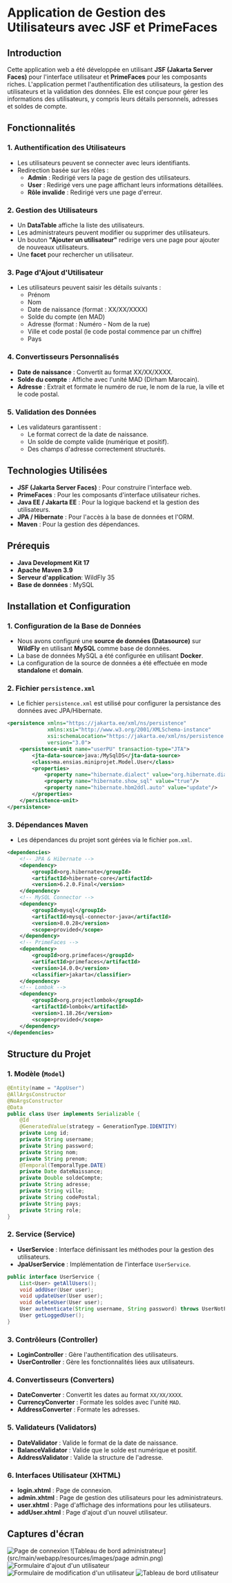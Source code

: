 # Application de Gestion des Utilisateurs avec JSF et PrimeFaces

## Introduction
Cette application web a été développée en utilisant **JSF (Jakarta Server Faces)** pour l'interface utilisateur et **PrimeFaces** pour les composants riches. L'application permet l'authentification des utilisateurs, la gestion des utilisateurs et la validation des données. Elle est conçue pour gérer les informations des utilisateurs, y compris leurs détails personnels, adresses et soldes de compte.

## Fonctionnalités

### 1. Authentification des Utilisateurs
- Les utilisateurs peuvent se connecter avec leurs identifiants.
- Redirection basée sur les rôles :
  - **Admin** : Redirigé vers la page de gestion des utilisateurs.
  - **User** : Redirigé vers une page affichant leurs informations détaillées.
  - **Rôle invalide** : Redirigé vers une page d'erreur.

### 2. Gestion des Utilisateurs
- Un **DataTable** affiche la liste des utilisateurs.
- Les administrateurs peuvent modifier ou supprimer des utilisateurs.
- Un bouton **"Ajouter un utilisateur"** redirige vers une page pour ajouter de nouveaux utilisateurs.
- Une **facet** pour rechercher un utilisateur.

### 3. Page d'Ajout d'Utilisateur
- Les utilisateurs peuvent saisir les détails suivants :
  - Prénom
  - Nom
  - Date de naissance (format : XX/XX/XXXX)
  - Solde du compte (en MAD)
  - Adresse (format : Numéro - Nom de la rue)
  - Ville et code postal (le code postal commence par un chiffre)
  - Pays

### 4. Convertisseurs Personnalisés
- **Date de naissance** : Convertit au format XX/XX/XXXX.
- **Solde du compte** : Affiche avec l'unité MAD (Dirham Marocain).
- **Adresse** : Extrait et formate le numéro de rue, le nom de la rue, la ville et le code postal.

### 5. Validation des Données
- Les validateurs garantissent :
  - Le format correct de la date de naissance.
  - Un solde de compte valide (numérique et positif).
  - Des champs d'adresse correctement structurés.

## Technologies Utilisées
- **JSF (Jakarta Server Faces)** : Pour construire l'interface web.
- **PrimeFaces** : Pour les composants d'interface utilisateur riches.
- **Java EE / Jakarta EE** : Pour la logique backend et la gestion des utilisateurs.
- **JPA / Hibernate** : Pour l'accès à la base de données et l'ORM.
- **Maven** : Pour la gestion des dépendances.

## Prérequis
- **Java Development Kit 17**
- **Apache Maven 3.9**
- **Serveur d'application**: WildFly 35
- **Base de données** : MySQL

## Installation et Configuration

### 1. Configuration de la Base de Données
- Nous avons configuré une **source de données (Datasource)** sur **WildFly** en utilisant **MySQL** comme base de données.
- La base de données MySQL a été configurée en utilisant **Docker**.
- La configuration de la source de données a été effectuée en mode **standalone** et **domain**.

### 2. Fichier `persistence.xml`
- Le fichier `persistence.xml` est utilisé pour configurer la persistance des données avec JPA/Hibernate.

```xml
<persistence xmlns="https://jakarta.ee/xml/ns/persistence"
             xmlns:xsi="http://www.w3.org/2001/XMLSchema-instance"
             xsi:schemaLocation="https://jakarta.ee/xml/ns/persistence https://jakarta.ee/xml/ns/persistence/persistence_3_0.xsd"
             version="3.0">
    <persistence-unit name="userPU" transaction-type="JTA">
        <jta-data-source>java:/MySqlDS</jta-data-source>
        <class>ma.ensias.miniprojet.Model.User</class>
        <properties>
            <property name="hibernate.dialect" value="org.hibernate.dialect.MySQLDialect"/>
            <property name="hibernate.show_sql" value="true"/>
            <property name="hibernate.hbm2ddl.auto" value="update"/>
        </properties>
    </persistence-unit>
</persistence>
```

### 3. Dépendances Maven
- Les dépendances du projet sont gérées via le fichier `pom.xml`.

```xml
<dependencies>
    <!-- JPA & Hibernate -->
    <dependency>
        <groupId>org.hibernate</groupId>
        <artifactId>hibernate-core</artifactId>
        <version>6.2.0.Final</version>
    </dependency>
    <!-- MySQL Connector -->
    <dependency>
        <groupId>mysql</groupId>
        <artifactId>mysql-connector-java</artifactId>
        <version>8.0.28</version>
        <scope>provided</scope>
    </dependency>
    <!-- PrimeFaces -->
    <dependency>
        <groupId>org.primefaces</groupId>
        <artifactId>primefaces</artifactId>
        <version>14.0.0</version>
        <classifier>jakarta</classifier>
    </dependency>
    <!-- Lombok -->
    <dependency>
        <groupId>org.projectlombok</groupId>
        <artifactId>lombok</artifactId>
        <version>1.18.26</version>
        <scope>provided</scope>
    </dependency>
</dependencies>
```

## Structure du Projet

### 1. Modèle (`Model`)
```java
@Entity(name = "AppUser")
@AllArgsConstructor
@NoArgsConstructor
@Data
public class User implements Serializable {
    @Id
    @GeneratedValue(strategy = GenerationType.IDENTITY)
    private Long id;
    private String username;
    private String password;
    private String nom;
    private String prenom;
    @Temporal(TemporalType.DATE)
    private Date dateNaissance;
    private Double soldeCompte;
    private String adresse;
    private String ville;
    private String codePostal;
    private String pays;
    private String role;
}
```
### 2. Service (Service)
- **UserService** : Interface définissant les méthodes pour la gestion des utilisateurs.
- **JpaUserService** : Implémentation de l'interface `UserService`.

```java
public interface UserService {
    List<User> getAllUsers();
    void addUser(User user);
    void updateUser(User user);
    void deleteUser(User user);
    User authenticate(String username, String password) throws UserNotFoundException;
    User getLoggedUser();
}
```

### 3. Contrôleurs (Controller)
- **LoginController** : Gère l'authentification des utilisateurs.
- **UserController** : Gère les fonctionnalités liées aux utilisateurs.

### 4. Convertisseurs (Converters)
- **DateConverter** : Convertit les dates au format `XX/XX/XXXX`.
- **CurrencyConverter** : Formate les soldes avec l'unité `MAD`.
- **AddressConverter** : Formate les adresses.

### 5. Validateurs (Validators)
- **DateValidator** : Valide le format de la date de naissance.
- **BalanceValidator** : Valide que le solde est numérique et positif.
- **AddressValidator** : Valide la structure de l'adresse.

### 6. Interfaces Utilisateur (XHTML)
- **login.xhtml** : Page de connexion.
- **admin.xhtml** : Page de gestion des utilisateurs pour les administrateurs.
- **user.xhtml** : Page d'affichage des informations pour les utilisateurs.
- **addUser.xhtml** : Page d'ajout d'un nouvel utilisateur.

## Captures d'écran
![Page de connexion](src/main/webapp/resources/images/login.png)
![Tableau de bord administrateur](src/main/webapp/resources/images/page admin.png)
![Formulaire d'ajout d'un utilisateur](src/main/webapp/resources/images/ajout.png)
![Formulaire de modification d'un utilisateur](src/main/webapp/resources/images/modif.png)
![Tableau de bord utilisateur](src/main/webapp/resources/images/user-interface.png)



